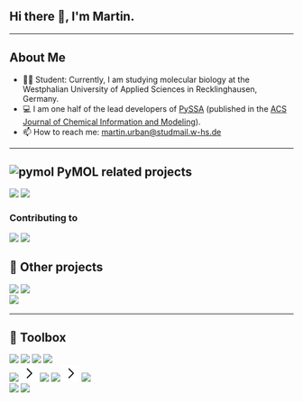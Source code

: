 <h2>Hi there 👋, I'm Martin.</h2> 
    
---
## About Me
- 👨‍💻 Student: Currently, I am studying molecular biology at the Westphalian University of Applied Sciences in Recklinghausen, Germany.
- 💻 I am one half of the lead developers of [PySSA](https://urban233.github.io/PySSA/) (published in the [ACS Journal of Chemical Information and Modeling](https://pubs.acs.org/doi/full/10.1021/acs.jcim.5c00797)).
- 📫 How to reach me: martin.urban@studmail.w-hs.de

---
## <img src="https://github.com/schrodinger/pymol-open-source/blob/master/data/pymol/icons/icon2.svg" alt="pymol" width="24" height="24" align="bottom"/> PyMOL related projects
[![](https://img.shields.io/badge/PyPI-pymol--open--source--whl-3775A9.svg?style=for-the-badge&logo=PyPI&logoColor=white)](https://pypi.org/project/pymol-open-source-whl/)
[![](https://img.shields.io/badge/Repository-pymol--open--source--whl-3775A9.svg?style=for-the-badge&logo=GitHub&logoColor=white)](https://github.com/urban233/pymol-open-source-whl/)
<br>
### Contributing to
[![](https://img.shields.io/badge/Repository-pymol--open--source--setup-3775A9.svg?style=for-the-badge&logo=GitHub&logoColor=white)](https://github.com/kullik01/pymol-open-source-setup)
[![](https://img.shields.io/badge/Latest_Release-pymol--open--source--setup-3775A9.svg?style=for-the-badge&logo=GitHub&logoColor=white)](https://github.com/kullik01/pymol-open-source-setup/releases)
  
## 📌 Other projects
[![](https://img.shields.io/badge/PyPI-task--automator-3775A9.svg?style=for-the-badge&logo=PyPI&logoColor=white)](https://pypi.org/project/task-automator/)
[![](https://img.shields.io/badge/Repository-task--automator-3775A9.svg?style=for-the-badge&logo=GitHub&logoColor=white)](https://github.com/urban233/task-automator)
<br>
[![](https://img.shields.io/badge/Repository-kotlin--bazel--example-3775A9.svg?style=for-the-badge&logo=GitHub&logoColor=white)](https://github.com/urban233/kotlin-bazel-example)

---
## 🧰 Toolbox
[![](https://img.shields.io/badge/Python-3776AB.svg?style=for-the-badge&logo=Python&logoColor=white)](https://www.python.org/)
[![](https://img.shields.io/badge/PyQt-2cde85.svg?style=for-the-badge&logo=Python&logoColor=white)](https://riverbankcomputing.com/software/pyqt/intro)
[![](https://img.shields.io/badge/PyCharm-000000.svg?style=for-the-badge&logo=PyCharm&logoColor=white)](https://www.jetbrains.com/pycharm/)
[![](https://img.shields.io/badge/PyPI-urban233-3775A9.svg?style=for-the-badge&logo=PyPI&logoColor=white)](https://pypi.org/user/urban233/)
<br>
![](https://img.shields.io/badge/Windows-0078D6?style=for-the-badge&logo=windows&logoColor=white)
<img src="https://github.com/urban233/urban233/blob/main/chevron-right-24.svg" alt="python" width="30" height="30"/>
[![](https://img.shields.io/badge/AlmaLinux-000000.svg?style=for-the-badge&logo=AlmaLinux&logoColor=white)](https://almalinux.org/)
[![](https://img.shields.io/badge/Ubuntu-E95420.svg?style=for-the-badge&logo=Ubuntu&logoColor=white)](https://ubuntu.com/)
<img src="https://github.com/urban233/urban233/blob/main/chevron-right-24.svg" alt="python" width="30" height="30"/>
![](https://img.shields.io/badge/macOS-000000.svg?style=for-the-badge&logo=macOS&logoColor=white)
<br>
[![](https://img.shields.io/badge/PyMOL-52ba52?style=for-the-badge&logo=windows&logoColor=white)](https://github.com/schrodinger/pymol-open-source)
[![](https://img.shields.io/badge/ColabFold-d8160a?style=for-the-badge&logo=windows&logoColor=white)](https://github.com/sokrypton/ColabFold)

